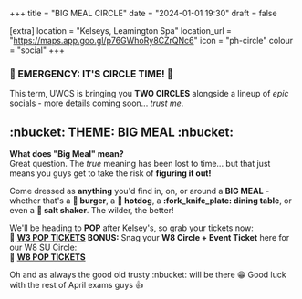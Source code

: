 +++
title = "BIG MEAL CIRCLE"
date = "2024-01-01 19:30"
draft = false

[extra]
location = "Kelseys, Leamington Spa"
location_url = "https://maps.app.goo.gl/p76GWhoRy8CZrQNc6"
icon = "ph-circle"
colour = "social"
+++
### **:rotating_light: EMERGENCY: IT'S CIRCLE TIME! :rotating_light:**  
This term, UWCS is bringing you **TWO CIRCLES** alongside a lineup of *epic* socials - more details coming soon... *trust me*. 

## :nbucket: **THEME: BIG MEAL** :nbucket: 
**What does "Big Meal" mean?**  
Great question. The *true* meaning has been lost to time... but that just means you guys get to take the risk of **figuring it out!**  

Come dressed as **anything** you'd find in, on, or around a **BIG MEAL** - whether that's a **:hamburger: burger**, a **:hotdog: hotdog**, a **:fork_knife_plate: dining table**, or even a **:salt: salt shaker**. The wilder, the better! 

We'll be heading to **POP** after Kelsey's, so grab your tickets now:  
:link: [**W3 POP TICKETS**](https://tickets.warwicksu.com/ents/event/26765/)
**BONUS:** Snag your **W8 Circle + Event Ticket** here for our W8 SU Circle:  
:link: [**W8 POP TICKETS**](https://tickets.warwicksu.com/ents/event/26767/)

Oh and as always the good old trusty :nbucket: will be there :grin: 
Good luck with the rest of April exams guys :thumbsup:
